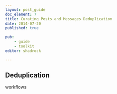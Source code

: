 ```yaml
---
layout: post_guide
doc_element: 7
title: Curating Posts and Messages Deduplication
date: 2014-07-20
published: true

pub: 
	- guide
	- toolkit
editor: shadrock

---
```


## Deduplication

workflows
